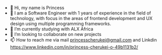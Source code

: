 - 👋 Hi, my name is Princess
- 👀 I am a Software Engineer with 1 years of experience in the field of technology, with focus in the areas of frontend development and UX design using multiple programming frameworks.
- 🌱 I’m currently studying with ALX Africa
- 💞️ I’m looking to collaborate on new projects
- 📫 How to reach me via mail princesscherukei@gmail.com and Linkdin https://www.linkedin.com/in/princess-cherukei-o-49b1131b2/

